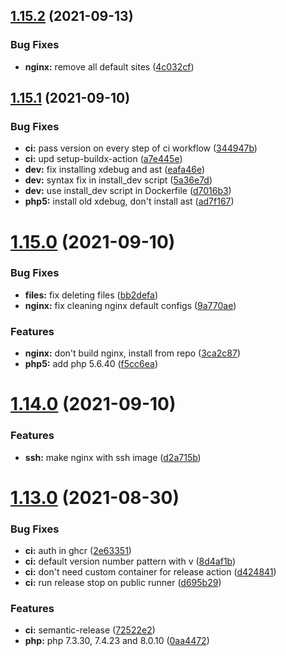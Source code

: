 ## [1.15.2](https://github.com/sitkoru/php-docker/compare/v1.15.1...v1.15.2) (2021-09-13)


### Bug Fixes

* **nginx:** remove all default sites ([4c032cf](https://github.com/sitkoru/php-docker/commit/4c032cf4b1b270e4f9e0485c8300bd9cb6524b08))

## [1.15.1](https://github.com/sitkoru/php-docker/compare/v1.15.0...v1.15.1) (2021-09-10)


### Bug Fixes

* **ci:** pass version on every step of ci workflow ([344947b](https://github.com/sitkoru/php-docker/commit/344947b0f2e45d9ff027273c4cd3dc602314f3bf))
* **ci:** upd setup-buildx-action ([a7e445e](https://github.com/sitkoru/php-docker/commit/a7e445e19bab7067dfcc24a9c32ed5f577b033cb))
* **dev:** fix installing xdebug and ast ([eafa46e](https://github.com/sitkoru/php-docker/commit/eafa46ec0c6ebdd9a31adab31595d0694a8f1756))
* **dev:** syntax fix in install_dev script ([5a36e7d](https://github.com/sitkoru/php-docker/commit/5a36e7d5c3cc02ecb2b6097416e7a6175b6490dc))
* **dev:** use install_dev script in Dockerfile ([d7016b3](https://github.com/sitkoru/php-docker/commit/d7016b35c67d14e49690d6dde15b06cd9ea1ff89))
* **php5:** install old xdebug, don't install ast ([ad7f167](https://github.com/sitkoru/php-docker/commit/ad7f1671059f59453dd03d601313feab22b95ad4))

# [1.15.0](https://github.com/sitkoru/php-docker/compare/v1.14.0...v1.15.0) (2021-09-10)


### Bug Fixes

* **files:** fix deleting files ([bb2defa](https://github.com/sitkoru/php-docker/commit/bb2defa10f33a57f003c6b6c3f3dd79190139b31))
* **nginx:** fix cleaning nginx default configs ([9a770ae](https://github.com/sitkoru/php-docker/commit/9a770aee2485aa3ff512221f6f34529873ff80db))


### Features

* **nginx:** don't build nginx, install from repo ([3ca2c87](https://github.com/sitkoru/php-docker/commit/3ca2c8739878bf8d25ed2a603f9a24721919e8fe))
* **php5:** add php 5.6.40 ([f5cc6ea](https://github.com/sitkoru/php-docker/commit/f5cc6ea205e938c0eed89710b0d0b46c23769e7a))

# [1.14.0](https://github.com/sitkoru/php-docker/compare/v1.13.0...v1.14.0) (2021-09-10)


### Features

* **ssh:** make nginx with ssh image ([d2a715b](https://github.com/sitkoru/php-docker/commit/d2a715b8d4706c4d669adc78f55981db2993f862))

# [1.13.0](https://github.com/sitkoru/php-docker/compare/v1.12.0...v1.13.0) (2021-08-30)


### Bug Fixes

* **ci:** auth in ghcr ([2e63351](https://github.com/sitkoru/php-docker/commit/2e63351e804b72b8f58c08cf735decefb49eb6c4))
* **ci:** default version number pattern with v ([8d4af1b](https://github.com/sitkoru/php-docker/commit/8d4af1b1b757a9ad2e0f0150befa24a179ce1839))
* **ci:** don't need custom container for release action ([d424841](https://github.com/sitkoru/php-docker/commit/d42484172f54d24561203c092c3471b0dd7ffa99))
* **ci:** run release stop on public runner ([d695b29](https://github.com/sitkoru/php-docker/commit/d695b2941dfb6d737489b54ea3a64c5164c6f8b2))


### Features

* **ci:** semantic-release ([72522e2](https://github.com/sitkoru/php-docker/commit/72522e2acf67fbf9658b2a6bc17293c9131a5434))
* **php:** php 7.3.30, 7.4.23 and 8.0.10 ([0aa4472](https://github.com/sitkoru/php-docker/commit/0aa4472e35afea4f1bb7600135130f246369fafa))
